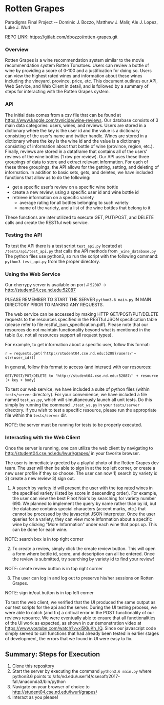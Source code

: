 # Rotten Grapes

Paradigms Final Project --
Dominic J. Bozzo, Matthew J. Malir, Ale J. Lopez, Luke J. Wurl

REPO LINK: https://gitlab.com/dbozzo/rotten-grapes.git

### Overview
Rotten Grapes is a wine recommendation system similar to the movie recommendation system Rotten Tomatoes.
Users can review a bottle of wine by providing a score of 0-100 and a justification for doing so.
Users can view the highest rated wines and information about these wines including the vineyard, province, price, etc.
This document outlines our API, Web Service, and Web Client in detail, and is followed by a summary of steps for interacting with the Rotten Grapes system.

### API
The initial data comes from a csv file that can be found at https://www.kaggle.com/zynicide/wine-reviews.
Our database consists of 3 main data categories: users, wines, and reviews.
Users are stored in a dictionary where the key is the user id and the value is a dictionary consisting of the user's name and twitter handle.
Wines are stored in a dictionary where the key is the wine id and the value is a dictionary consisting of information about that bottle of wine (province, region, etc.).
Finally, reviews are stored in a dataframe that contains all of the users' reviews of the wine bottles (1 row per review).
Our API uses these three groupings of data to store and extract relevant information.
For each of these three groupings, the API allows for the getting, setting, and deleting of information.
In addition to basic sets, gets, and deletes, we have included functions that allow us to do the following:
- get a specific user's review on a specific wine bottle
- create a new review, using a specific user id and wine bottle id
- retrieve information on a specific variety
    - average rating for all bottles belonging to such variety
    - name of the variety, and a list of the wine bottles that belong to it


These functions are later utilized to execute GET, PUT/POST, and DELETE calls and create the RESTful web service.

### Testing the API
To test the API there is a test script `test_api.py` located at `/tests/api/test_api.py` that calls the API methods from `_wine_database.py`
The python files use python3, so run the script with the following command: `python3 test_api.py` from the proper directory.


### Using the Web Service
Our cherrypy server is available on port # `52087` -> http://student04.cse.nd.edu:52087

PLEASE REMEMBER TO START THE SERVER `python3.6 main.py` IN MAIN DIRECTORY PRIOR TO MAKING ANY REQUESTS.

The web service can be accessed by making HTTP GET/POST/PUT/DELETE requests to the resources specified in the
RESTful JSON specification table (please refer to file restful_json_specification.pdf). 
Please note that our resources do not maintain functionality beyond what is
mentioned in the table (i.e. not all resources support all request types).

For example, to get information about a specific user, follow this format:

    r = requests.get('http://student04.cse.nd.edu:52087/users/'+ str(user_id)))

In general, follow this format to access (and interact) with our resources:

    GET/POST/PUT/DELETE to 'http://student04.cse.nd.edu:52087/' + resource [+ key + body]

To test our web service, we have included a suite of python files (within `tests/server` directory). For your
convenience, we have included a file named `test_ws.py`, which will simultaneously launch all unit tests. Do this
simply by running the command `./test_ws.py` in your `tests/server` directory. 
If you wish to test a specific resource, please run the appropriate file within the `tests/server` dir.

NOTE: the server must be running for tests to be properly executed.


### Interacting with the Web Client
Once the server is running, one can utilize the web client by navigating to http://student04.cse.nd.edu/lwurl/grapes/ in your favorite browser.

The user is immediately greeted by a playful photo of the Rotten Grapes dev team. 
The user will then be able to sign in at the top left corner, or create a new user profile if they so choose. 
The user can now 1) search by variety id 2) create a new review 3) sign out. 

1) A search by variety id will present the user with the top rated wines in the specified variety (listed by score in descending order). 
For example, the user can view the best Pinot Noir's by searching for variety number 690. We planned to implement the query by name rather than by id, but
the database contains special characters (accent marks, etc.) that cannot be processed by the javascript JSON interpreter.
Once the user queries for a variety, they can view more information about a specific wine by clicking "More Information" under each wine that pops up. This can be done for each wine.

NOTE: search box is in top right corner

2) To create a review, simply click the create review button. This will open a form where bottle id, score, and description can all be entered.
Once the review is submitted, try searching by variety id to find your review!

NOTE: create review button is in top right corner

3) The user can log in and log out to preserve his/her sessions on Rotten Grapes.

NOTE: sign in/out button is in top left corner

To test the web client, we verified that the UI produced the same output as our test scripts for the api and the server. 
During the UI testing process, we were able to catch (and fix) a critical error in the POST functionality of our reviews resource. 
We were eventually able to ensure that all functionalities of the UI work as expected, as shown in our demonstration video at https://www.youtube.com/watch?v=xi5KluKh_IQ. 
Since our javascript code simply served to call functions that had already been tested in earlier stages of development, 
the errors that we found in UI were easy to fix.


## Summary: Steps for Execution
1. Clone this repository
2. Start the server by executing the command `python3.6 main.py` where python3.6 points to /afs/nd.edu/user14/csesoft/2017-fall/anaconda3/bin/python
3. Navigate on your browser of choice to http://student04.cse.nd.edu/lwurl/grapes/
4. Interact as you please! 
